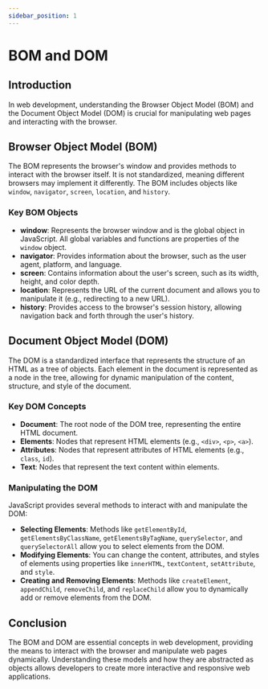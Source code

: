 ```yaml
---
sidebar_position: 1
---
```


# BOM and DOM

## Introduction

In web development, understanding the Browser Object Model (BOM) and the Document Object Model (DOM) is crucial for manipulating web pages and interacting with the browser.

## Browser Object Model (BOM)

The BOM represents the browser's window and provides methods to interact with the browser itself. It is not standardized, meaning different browsers may implement it differently. The BOM includes objects like `window`, `navigator`, `screen`, `location`, and `history`.

### Key BOM Objects

- **window**: Represents the browser window and is the global object in JavaScript. All global variables and functions are properties of the `window` object.
- **navigator**: Provides information about the browser, such as the user agent, platform, and language.
- **screen**: Contains information about the user's screen, such as its width, height, and color depth.
- **location**: Represents the URL of the current document and allows you to manipulate it (e.g., redirecting to a new URL).
- **history**: Provides access to the browser's session history, allowing navigation back and forth through the user's history.

## Document Object Model (DOM)

The DOM is a standardized interface that represents the structure of an HTML as a tree of objects. Each element in the document is represented as a node in the tree, allowing for dynamic manipulation of the content, structure, and style of the document.

### Key DOM Concepts

- **Document**: The root node of the DOM tree, representing the entire HTML document.
- **Elements**: Nodes that represent HTML elements (e.g., `<div>`, `<p>`, `<a>`).
- **Attributes**: Nodes that represent attributes of HTML elements (e.g., `class`, `id`).
- **Text**: Nodes that represent the text content within elements.

### Manipulating the DOM

JavaScript provides several methods to interact with and manipulate the DOM:

- **Selecting Elements**: Methods like `getElementById`, `getElementsByClassName`, `getElementsByTagName`, `querySelector`, and `querySelectorAll` allow you to select elements from the DOM.
- **Modifying Elements**: You can change the content, attributes, and styles of elements using properties like `innerHTML`, `textContent`, `setAttribute`, and `style`.
- **Creating and Removing Elements**: Methods like `createElement`, `appendChild`, `removeChild`, and `replaceChild` allow you to dynamically add or remove elements from the DOM.

## Conclusion

The BOM and DOM are essential concepts in web development, providing the means to interact with the browser and manipulate web pages dynamically. Understanding these models and how they are abstracted as objects allows developers to create more interactive and responsive web applications.
